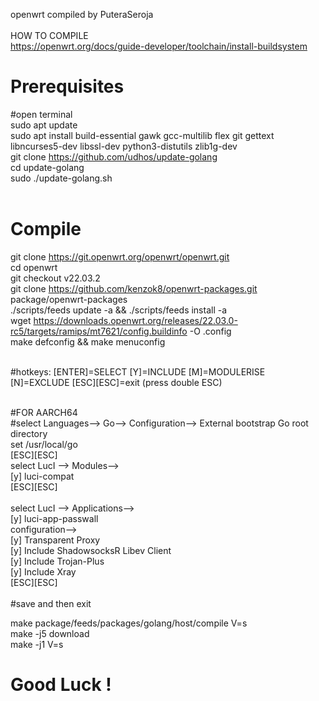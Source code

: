 openwrt compiled by PuteraSeroja
<br>
<br>
HOW TO COMPILE
<br>
https://openwrt.org/docs/guide-developer/toolchain/install-buildsystem
# Prerequisites
#open terminal <br>
sudo apt update <br>
sudo apt install build-essential gawk gcc-multilib flex git gettext libncurses5-dev libssl-dev python3-distutils zlib1g-dev <br>
git clone https://github.com/udhos/update-golang <br>
cd update-golang <br>
sudo ./update-golang.sh <br><br>
# Compile
git clone https://git.openwrt.org/openwrt/openwrt.git <br>
cd openwrt <br>
git checkout v22.03.2 <br>
git clone https://github.com/kenzok8/openwrt-packages.git package/openwrt-packages <br>
./scripts/feeds update -a && ./scripts/feeds install -a <br>
wget https://downloads.openwrt.org/releases/22.03.0-rc5/targets/ramips/mt7621/config.buildinfo -O .config <br>
make defconfig && make menuconfig <br><br>

#hotkeys: [ENTER]=SELECT [Y]=INCLUDE [M]=MODULERISE [N]=EXCLUDE [ESC][ESC]=exit (press double ESC) <br><br>

#FOR AARCH64 <br>
#select Languages--> Go--> Configuration--> External bootstrap Go root directory <br>
set /usr/local/go <br>
[ESC][ESC]<br>
select LucI --> Modules--> <br>
[y] luci-compat <br>
[ESC][ESC] <br>
<br>
select LucI --> Applications--> <br>
[y] luci-app-passwall <br>
    configuration--> <br>
    [y] Transparent Proxy <br>
    [y] Include ShadowsocksR Libev Client <br>
    [y] Include Trojan-Plus <br>
    [y] Include Xray <br>
[ESC][ESC] <br>
<br>
#save and then exit <br>

make package/feeds/packages/golang/host/compile V=s <br>
make -j5 download <br>
make -j1 V=s <br>

# Good Luck !
